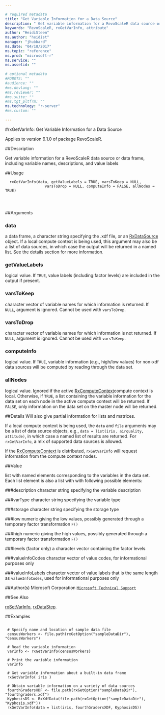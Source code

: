 ```yaml
--- 
 
# required metadata 
title: "Get Variable Information for a Data Source" 
description: " Get variable information for a RevoScaleR data source or data frame, including variable names, descriptions, and value labels " 
keywords: "RevoScaleR, rxGetVarInfo, attribute" 
author: "HeidiSteen"
ms.author: "heidist" 
manager: "jhubbard" 
ms.date: "04/18/2017" 
ms.topic: "reference" 
ms.prod: "microsoft-r" 
ms.service: "" 
ms.assetid: "" 
 
# optional metadata 
#ROBOTS: "" 
#audience: "" 
#ms.devlang: "" 
#ms.reviewer: "" 
#ms.suite: "" 
#ms.tgt_pltfrm: "" 
ms.technology: "r-server" 
#ms.custom: "" 
 
--- 
```

 
 
 #rxGetVarInfo: Get Variable Information for a Data Source

 Applies to version 9.1.0 of package RevoScaleR.
 
 ##Description
 
Get variable information for a RevoScaleR data source or data frame, including variable
names, descriptions, and value labels
 
 
 ##Usage

```   
  rxGetVarInfo(data, getValueLabels = TRUE, varsToKeep = NULL,
                  varsToDrop = NULL, computeInfo = FALSE, allNodes = TRUE)
                  
                  
 
```
 
 ##Arguments

   
  
    
 ### data
 a data frame, a character string specifying the .xdf file, or an [RxDataSource](rxdatasource.md) object.  If a local compute context is being used,  this argument may also be a list of data sources,  in which case the output will be returned in a named list. See the details section for more information. 
  
  
    
 ### getValueLabels
 logical value. If `TRUE`, value labels (including factor  levels) are included in the output if present. 
  
  
    
 ### varsToKeep
 character vector of variable names for which information is returned. If `NULL`, argument is ignored. Cannot be used with `varsToDrop`. 
  
  
    
 ### varsToDrop
 character vector of variable names for which information is not returned. If `NULL`, argument is ignored. Cannot be used with `varsToKeep`. 
  
  
    
 ### computeInfo
 logical value. If `TRUE`,  variable information  (e.g., high/low values) for non-xdf data sources will be computed  by reading through the data set. 
  
  
    
 ### allNodes
 logical value.  Ignored if the active [RxComputeContext](rxcomputecontext.md)compute context is local.  Otherwise, if `TRUE`, a list containing the variable information for the data set on each node in the active compute context will be returned.  If `FALSE`, only information on the data set on the master node will be returned.  
  
  
 
 
 
 ##Details
  Will also give partial information for lists and matrices.

If a local compute context is being used, the `data` and `file` arguments may be a list of data source objects, e.g.,
`data = list(iris, airquality, attitude)`, 
in which case a named list of results are returned. For `rxGetVarInfo`, a mix of supported data sources
is allowed. 

If the [RxComputeContext](rxcomputecontext.md) is distributed, `rxGetVarInfo` will request information from the
compute context nodes.  
 
 
 ##Value
 
list with named elements corresponding to the variables in the data set. 
Each list element is also a list with with following possible elements:

###description
character string specifying the variable description


###varType
character string specifying the variable type


###storage
character string specifying the storage type


###low
numeric giving the low values, possibly generated through a temporary factor transformation `F()`


###high
numeric giving the high values, possibly generated through a temporary factor transformation `F()`


###levels
(factor only) a character vector containing the factor levels


###valueInfoCodes
character vector of value codes, for informational  purposes only


###valueInfoLabels
character vector of value labels that is the same length as `valueInfoCodes`, used for informational purposes only


 
 
 ##Author(s)
 Microsoft Corporation [`Microsoft Technical Support`](https://go.microsoft.com/fwlink/?LinkID=698556&clcid=0x409)
 
 
 ##See Also
 
[rxSetVarInfo](rxsetvarinfoxdf.md),
[rxDataStep](rxdatastep.md).
   
 ##Examples

 ```
   
  # Specify name and location of sample data file
  censusWorkers <- file.path(rxGetOption("sampleDataDir"), "CensusWorkers")
  
  # Read the variable information
  varInfo <- rxGetVarInfo(censusWorkers)
  
  # Print the variable information
  varInfo
  
  # Get variable information about a built-in data frame
  rxGetVarInfo( iris )
  
  # Obtain variable information on a variety of data sources
  fourthGradersXDF <- file.path(rxGetOption("sampleDataDir"), "fourthgraders.xdf")
  KyphosisDS <- RxXdfData(file.path(rxGetOption("sampleDataDir"), "Kyphosis.xdf"))
  rxGetVarInfo(data = list(iris, fourthGradersXDF, KyphosisDS))
 
```
 
 
 
